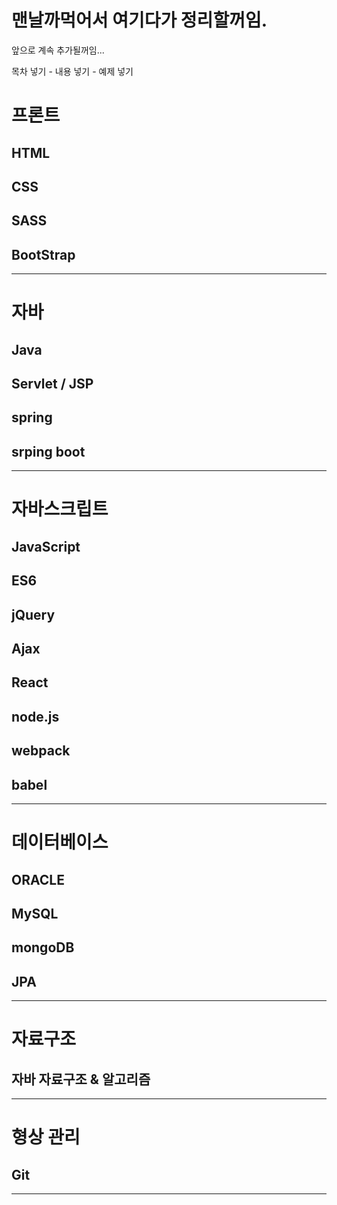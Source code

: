 # 맨날까먹어서 여기다가 정리할꺼임.

앞으로 계속 추가될꺼임...

목차 넣기 - 내용 넣기 - 예제 넣기







# 프론트

## HTML

## CSS

## SASS

## BootStrap



------

# 자바

## Java

## Servlet / JSP

## spring

## srping boot







------



# 자바스크립트

## JavaScript

## ES6

## jQuery

## Ajax

## React

## node.js

## webpack

## babel





------



# 데이터베이스

## ORACLE

## MySQL

## mongoDB

## JPA



------

# 자료구조

## 자바 자료구조 & 알고리즘





------



# 형상 관리

## Git



------

